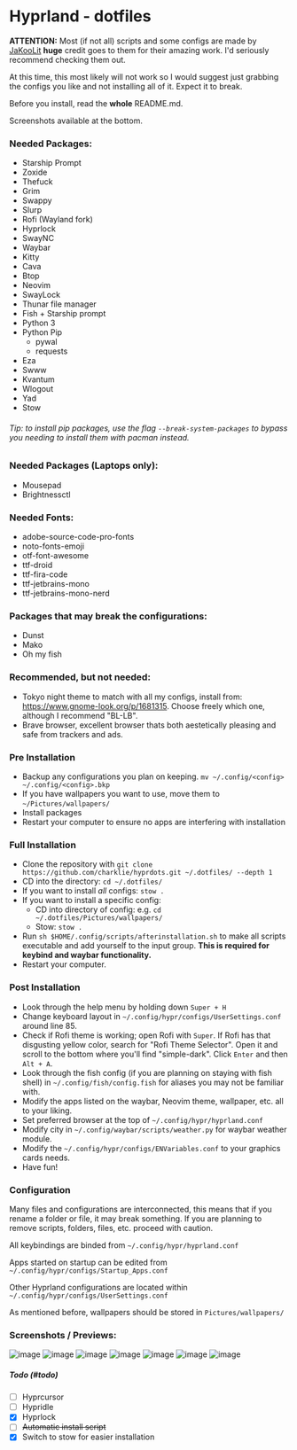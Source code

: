 # Hyprland - dotfiles
**ATTENTION:** Most (if not all) scripts and some configs are made by [JaKooLit](https://github.com/JaKooLit) **huge** credit goes to them for their amazing work. I'd seriously recommend checking them out.

At this time, this most likely will not work so I would suggest just grabbing the configs you like and not installing all of it. Expect it to break.

Before you install, read the **whole** README.md.

Screenshots available at the bottom.

### Needed Packages:

- Starship Prompt
- Zoxide
- Thefuck
- Grim
- Swappy
- Slurp
- Rofi (Wayland fork)
- Hyprlock
- SwayNC
- Waybar
- Kitty
- Cava
- Btop
- Neovim
- SwayLock
- Thunar file manager
- Fish + Starship prompt
- Python 3
- Python Pip
    - pywal
    - requests
- Eza
- Swww
- Kvantum
- Wlogout
- Yad
- Stow

###### Tip: to install pip packages, use the flag `--break-system-packages` to bypass you needing to install them with pacman instead.

### Needed Packages (Laptops only):

- Mousepad
- Brightnessctl

### Needed Fonts:

- adobe-source-code-pro-fonts 
- noto-fonts-emoji
- otf-font-awesome 
- ttf-droid 
- ttf-fira-code
- ttf-jetbrains-mono 
- ttf-jetbrains-mono-nerd

### Packages that may break the configurations:
- Dunst
- Mako
- Oh my fish

### Recommended, but not needed:
- Tokyo night theme to match with all my configs, install from: https://www.gnome-look.org/p/1681315. Choose freely which one, although I recommend "BL-LB".
- Brave browser, excellent browser thats both aestetically pleasing and safe from trackers and ads.

### Pre Installation

- Backup any configurations you plan on keeping. `mv ~/.config/<config> ~/.config/<config>.bkp`
- If you have wallpapers you want to use, move them to `~/Pictures/wallpapers/`
- Install packages
- Restart your computer to ensure no apps are interfering with installation

### Full Installation 

- Clone the repository with `git clone https://github.com/charklie/hyprdots.git ~/.dotfiles/ --depth 1`
- CD into the directory: `cd ~/.dotfiles/`
- If you want to install *all* configs: `stow .`
- If you want to install a specific config:
    - CD into directory of config: e.g. `cd ~/.dotfiles/Pictures/wallpapers/`
    - Stow: `stow .`
- Run `sh $HOME/.config/scripts/afterinstallation.sh` to make all scripts executable and add yourself to the input group. **This is required for keybind and waybar functionality.**
- Restart your computer.

### Post Installation

- Look through the help menu by holding down `Super + H`
- Change keyboard layout in `~/.config/hypr/configs/UserSettings.conf` around line 85.
- Check if Rofi theme is working; open Rofi with `Super`. If Rofi has that disgusting yellow color, search for "Rofi Theme Selector". Open it and scroll to the bottom where you'll find "simple-dark". Click `Enter` and then `Alt + A`.
- Look through the fish config (if you are planning on staying with fish shell) in `~/.config/fish/config.fish` for aliases you may not be familiar with.
- Modify the apps listed on the waybar, Neovim theme, wallpaper, etc. all to your liking.
- Set preferred browser at the top of `~/.config/hypr/hyprland.conf`
- Modify city in `~/.config/waybar/scripts/weather.py` for waybar weather module.
- Modify the `~/.config/hypr/configs/ENVariables.conf` to your graphics cards needs.
- Have fun!

### Configuration 

Many files and configurations are interconnected, this means that if you rename a folder or file, it may break something. If you are planning to remove scripts, folders, files, etc. proceed with caution.

All keybindings are binded from `~/.config/hypr/hyprland.conf`

Apps started on startup can be edited from `~/.config/hypr/configs/Startup_Apps.conf`

Other Hyprland configurations are located within `~/.config/hypr/configs/UserSettings.conf`

As mentioned before, wallpapers should be stored in `Pictures/wallpapers/`

### Screenshots / Previews:

![image](https://github.com/charklie/hyprdots/assets/157241212/628f0f7e-8dac-492f-8ea1-044d0cb69607)
![image](https://github.com/charklie/hyprdots/assets/157241212/4f55d0a8-4aa7-4c49-82e5-0c718eea57e3)
![image](https://github.com/charklie/hyprdots/assets/157241212/9ebccd44-dec1-449d-8798-89cb8e64444b)
![image](https://github.com/charklie/hyprdots/assets/157241212/f961149e-fa59-47af-8914-c60d0e3e3f3d)
![image](https://github.com/charklie/hyprdots/assets/157241212/87c6b520-9298-4811-bb5b-74939bf97409)
![image](https://github.com/charklie/hyprdots/assets/157241212/43f9b4c0-1b01-4d0c-8ecb-5eee130a4d80)
![image](https://github.com/charklie/hyprdots/assets/157241212/69ffa94a-a8a4-45d7-9182-b3be3ae52da4)

##### Todo (#todo)
- [ ] Hyprcursor
- [ ] Hypridle
- [X] Hyprlock
- [ ] ~~Automatic install script~~
- [X] Switch to stow for easier installation
